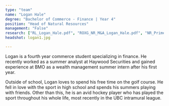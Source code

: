 ```yaml
---
type: "team"
name: "Logan Hale"
degree: "Bachelor of Commerce - Finance | Year 4"
position: "Head of Natural Resources"
management: "False"
research: ["RL_Logan_Hale.pdf", "ROXG_NR_M&A_Logan_Hale.pdf", "NR_Primer_2022.pdf"]
headshot: logan1.jpg

---
```


Logan is a fourth year commerce student specializing in finance. He recently worked as a summer analyst at Haywood Securities and gained experience at BMO as a wealth management summer intern after his first year. 

Outside of school, Logan loves to spend his free time on the golf course. He fell in love with the sport in high school and spends his summers playing with friends. Other than this, he is an avid hockey player who has played the sport throughout his whole life, most recently in the UBC intramural league.